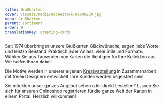 ```yaml
---
title: Grußkarten
cover: /assets/media/adobestock-99649200.jpg
menu: Grußkarten
parent: sortiment
order: 0
translationKey: greeting-cards
---
```

Seit 1974 überbringen unsere Grußkarten Glückwünsche, sagen liebe Worte und leisten Beistand. Praktisch jeder Anlass, viele Stile und Formate: Wählen Sie aus Tausenden von Karten die Richtigen für Ihre Kollektion aus. Wir helfen Ihnen dabei!

Die Motive werden in unserer eigenen [Kreativabteilung](/verlag/) in Zusammenarbeit mit freien Designern entwickelt. Ihre Kunden werden begeistert sein!

Sie möchten unser ganzes Angebot sehen oder direkt bestellen? Lassen Sie sich für unseren Onlineshop registrieren für die ganze Welt der Karten in einem Portal. Herzlich willkommen!
